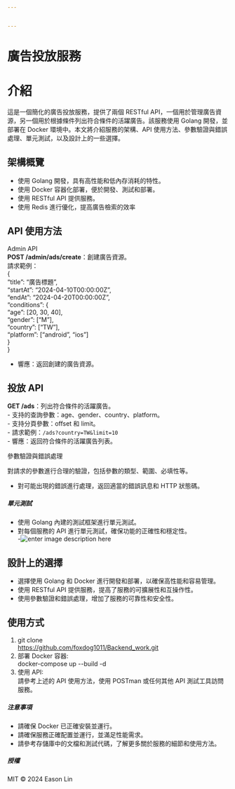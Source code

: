 ```yaml
---


---
```


<h1 id="廣告投放服務">廣告投放服務</h1>
<h1 id="介紹">介紹</h1>
<p>這是一個簡化的廣告投放服務，提供了兩個 RESTful API，一個用於管理廣告資源，另一個用於根據條件列出符合條件的活躍廣告。該服務使用 Golang 開發，並部署在 Docker 環境中。本文將介紹服務的架構、API 使用方法、參數驗證與錯誤處理、單元測試，以及設計上的一些選擇。</p>
<h2 id="架構概覽">架構概覽</h2>
<ul>
<li>使用 Golang 開發，具有高性能和低內存消耗的特性。</li>
<li>使用 Docker 容器化部署，便於開發、測試和部署。</li>
<li>使用 RESTful API 提供服務。</li>
<li>使用 Redis 進行優化，提高廣告檢索的效率</li>
</ul>
<h2 id="api-使用方法">API 使用方法</h2>
<p>Admin API<br>
<strong>POST /admin/ads/create</strong>：創建廣告資源。<br>
請求範例：<br>
{<br>
“title”: “廣告標題”,<br>
“startAt”: “2024-04-10T00:00:00Z”,<br>
“endAt”: “2024-04-20T00:00:00Z”,<br>
“conditions”: {<br>
“age”: [20, 30, 40],<br>
“gender”: [“M”],<br>
“country”: [“TW”],<br>
“platform”: [“android”, “ios”]<br>
}<br>
}</p>
<ul>
<li>響應：返回創建的廣告資源。</li>
</ul>
<h2 id="投放-api">投放 API</h2>
<p><strong>GET /ads</strong>：列出符合條件的活躍廣告。<br>
-   支持的查詢參數：age、gender、country、platform。<br>
-   支持分頁參數：offset 和 limit。<br>
-   請求範例：<code>/ads?country=TW&amp;limit=10</code><br>
-   響應：返回符合條件的活躍廣告列表。</p>
<p>參數驗證與錯誤處理</p>
<p>對請求的參數進行合理的驗證，包括參數的類型、範圍、必填性等。</p>
<ul>
<li>對可能出現的錯誤進行處理，返回適當的錯誤訊息和 HTTP 狀態碼。</li>
</ul>
<h5 id="單元測試">單元測試</h5>
<ul>
<li>使用 Golang 內建的測試框架進行單元測試。</li>
<li>對每個服務的 API 進行單元測試，確保功能的正確性和穩定性。<br>
-<img src="https://github.com/foxdog1011/Backend_work/blob/master/Untitled1.png?raw=true" alt="enter image description here"></li>
</ul>
<h2 id="設計上的選擇">設計上的選擇</h2>
<ul>
<li>選擇使用 Golang 和 Docker 進行開發和部署，以確保高性能和容易管理。</li>
<li>使用 RESTful API 提供服務，提高了服務的可擴展性和互操作性。</li>
<li>使用參數驗證和錯誤處理，增加了服務的可靠性和安全性。</li>
</ul>
<h2 id="使用方式">使用方式</h2>
<ol>
<li>git clone<br>
<a href="https://github.com/foxdog1011/Backend_work.git">https://github.com/foxdog1011/Backend_work.git</a></li>
<li>部署 Docker 容器:<br>
docker-compose up --build -d</li>
<li>使用 API:<br>
請參考上述的 API 使用方法，使用 POSTman 或任何其他 API 測試工具訪問服務。</li>
</ol>
<h5 id="注意事項">注意事項</h5>
<ul>
<li>請確保 Docker 已正確安裝並運行。</li>
<li>請確保服務正確配置並運行，並滿足性能需求。</li>
<li>請參考存儲庫中的文檔和測試代碼，了解更多關於服務的細節和使用方法。</li>
</ul>
<h5 id="授權">授權</h5>
<p>MIT © 2024 Eason Lin</p>

